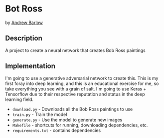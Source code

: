 # Bot Ross
by [Andrew Barlow](https://github.com/dandrewbarlow)

## Description
A project to create a neural network that creates Bob Ross paintings

## Implementation
I'm going to use a generative adversarial network to create this. This is my first foray into deep learning, and this is an educational exercise for me, so take everything you see with a grain of salt. I'm going to use Keras + Tensorflow due to their respective reputation and status in the deep learning field.

* `download.py` - Downloads all the Bob Ross paintings to use
* `train.py` - Train the model
* `generate.py` - Use the model to generate new images
* `Makefile` - shortcuts for running, downloading dependencies, etc.
* `requirements.txt` - contains dependencies